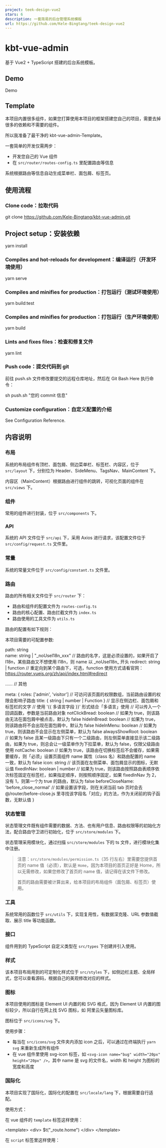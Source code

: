 ```yaml
---
project: teek-design-vue2
stars: 6
description: 一套简易的后台管理系统模板
url: https://github.com/Kele-Bingtang/teek-design-vue2
---
```


kbt-vue-admin
=============

基于 Vue2 + TypeScript 搭建的后台系统模板。

Demo
----

Demo

Template
--------

本项目内置很多组件，如果您打算使用本项目的框架搭建您自己的项目，需要去掉很多的依赖和不需要的组件。

所以我准备了最干净的 kbt-vue-admin-Template。

一套简单的开发仅需两步：

-   开发您自己的 Vue 组件
-   在 `src/router/routes-config.ts` 里配置路由等信息

系统根据路由等信息自动生成菜单栏、面包屑、标签页。

使用流程
----

### Clone code：拉取代码

git clone https://github.com/Kele-Bingtang/kbt-vue-admin.git

Project setup：安装依赖
------------------

yarn install

### Compiles and hot-reloads for development：编译运行（开发环境使用）

yarn serve

### Compiles and minifies for production：打包运行（测试环境使用）

yarn build:test

### Compiles and minifies for production：打包运行（生产环境使用）

yarn build

### Lints and fixes files：检查和修复文件

yarn lint

### Push code：提交代码到 git

前往 push.sh 文件修改要提交的远程仓库地址，然后在 Git Bash Here 执行命令：

sh push.sh "您的 commit 信息"

### Customize configuration：自定义配置的介绍

See Configuration Reference.

内容说明
----

### 布局

系统的布局组件有顶栏、面包屑、侧边菜单栏、标签栏、内容区，位于 `src/layout` 下，分别位为 Header、SideMenu、TagsNav、MainContent 下。

内容区（MainContent）根据路由进行组件的跳转，可视化页面的组件在 `src/views` 下。

### 组件

常用的组件进行封装，位于 `src/components` 下。

### API

系统的 API 文件位于 `src/api` 下，采用 Axios 进行请求，该配置文件位于 `src/config/request.ts` 文件里。

### 常量

系统的常量文件位于 `src/config/constant.ts` 文件里。

### 路由

路由的所有相关文件位于 `src/router` 下：

-   路由和组件的配置文件为 `routes-config.ts`
-   路由的核心配置、路由拦截文件为 `index.ts`
-   路由使用的工具文件为 `utils.ts`

路由的配置有如下规则：

本项目需要的可配置参数:

path: string                                
name: string | "\_noUseI18n\_xxx"             // 路由的名字，这是必须设置的，如果开启了 I18n，某些路由又不想使用 I18n，则 name 以 \_noUseI18n\_ 开头
redirect: string | function                 // 重定向到某个路由下，可选，function 使用方式请看官网：https://router.vuejs.org/zh/api/index.html#redirect

...... // 其他

meta: {
  roles: \['admin', 'visitor'\]               // 可访问该页面的权限数组，当前路由设置的权限会影响子路由
  title: { string | number | Function }
                  // 显示在侧边栏、面包屑和标签栏的文字
                  // 使用 '{{ 多语言字段 }}' 形式结合「多语言」使用
                  // 可以传入一个回调函数，参数是当前路由对象
  notClickBread: boolean                    // 如果为 true，则该路由无法在面包屑中被点击，默认为 false
  hideInBread: boolean                      // 如果为 true，则该路由将不会出现在面包屑中，默认为 false
  hideInMenu: boolean                       // 如果为 true，则该路由不会显示在左侧菜单，默认为 false
  alwaysShowRoot: boolean                   // 如果为 false 且某一级路由下只有一个二级路由，则左侧菜单直接显示该二级路由，如果为 true，则总会让一级菜单作为下拉菜单，默认为 false，仅限父级路由使用
  notCache: boolean                         // 如果为 true，该路由在切换标签后不会缓存，如果需要缓存，则「必须」设置页面组件 name 属性（class 名）和路由配置的 name 一致，默认为 false
  icon: string                              // 该页面在左侧菜单、面包屑显示的图标，无默认值
  fixedInNav: boolean | number              // 如果为 true，则该路由按照路由表顺序依次标签固定在标签栏，如果指定顺序，则按照顺序固定，如果 fixedInNav 为 2，没有 1，则第一个为 true 的路由，默认为 false
  beforeCloseName: 'before\_close\_normal'    // 如果设置该字段，则在关闭当前 tab 页时会去 @/router/before-close.js 里寻找该字段名「对应」的方法，作为关闭前的钩子函数，无默认值
}

### 状态管理

状态管理文件既有组件需要的数据、方法、也有用户信息、路由权限等的初始化方法，配合路由守卫进行初始化，位于 `src/store/modules` 下。

状态管理采用模块化，通过扫描 `src/store/modules` 下的 ts 文件，进行模块化集中注册。

> 注意：`src/store/modules/permission.ts`（35 行左右）里需要您提供首页的 name 值（必须），默认是 `Home`，因为本项目的首页正好是 Home，所以无需修改，如果您修改了首页的 name 值，请记得在该文件下修改。
> 
> 首页的路由需要被计算出来，给本项目的布局组件（面包屑、标签页）使用。

### 工具

系统常用的函数位于 `src/utils` 下，实现复用性，有数据深克隆、URL 参数值截取、展示 title 等功能函数。

### 接口

组件用到的 TypeScript 自定义类型在 `src/types` 下创建并引入使用。

### 样式

该本项目布局用到的可定制化样式位于 `src/styles` 下，如侧边栏主题、全局样式，您可以查看源码，根据自己的美观修改对应的样式。

### 图标

本项目使用的图标是 Element UI 内置的和 SVG 格式，因为 Element UI 内置的图标较少，所以自行在网上找 SVG 图标，如 阿里云矢量图标库。

图标位于 `src/icons/svg` 下。

使用步骤：

-   每当在 `src/icons/svg` 文件夹内添加 icon 之后，可以通过在终端执行 `yarn svg` 来重新生成所有组件
-   在 vue 组件里使用 svg-icon 标签，如 `<svg-icon name="bug" width="20px" height="20px" />`，其中 name 是 svg 的文件名，width 和 height 为图标的宽度和高度

### 国际化

本项目实现了国际化，国际化的配置在 `src/locale/lang` 下，根据需要自行适配。

使用方式：

在 vue 组件的 `template` 标签这样使用：

<template\>
  <div\>
    $t("\_route.home")
  </div\>
</template\>

在 `script` 标签里这样使用：

<script lang\="ts"\>
import { Component, Vue } from "vue-property-decorator";

@Component({})
export default class Test extends Vue {
  public test() {
    return this.$t("\_route.home");
  }
}

`$t` 代表国际化，里面的 `_route.home` 是 `src/locale/lang` 文件里的配置，如

中文语言：

export default {
  \_route: {
    home: "首页",
  }
}

英文语言：

export default {
  \_route: {
    home: "Home",
  }
}

这样您在切换语言的时候，首页 和 `Home` 就互相切换。

### 多环境

本项目内置了多环境，分为本地环境、测试环境、生产环境，本地环境无需设置，

-   本地环境的文件：.env.development
-   测试环境的文件：.env.test
-   正式环境的文件：.env.production

`yarn dev` 会被 Vue 识别为开启本地环境；`yarn build` 会被识别为开启生产环境；`yarn build:test` 会被识别为开启测试环境。

-   `yarn dev` 会在命令后面自动加上 `--mode development`，代表本地环境
-   `yarn build` 会在命令后面自动加上 `--mode production`，代表生产环境

Vue 仅识别上面两个命令，而 `yarn build:test` 是自己手动加上 `--mode test`。

`--mode xxx` 会自动去根目录寻找 .env.xxx 文件的变量进行加载。

配置流程
----

### 环境配置

本项目内置了多环境，分为本地环境、测试环境、开发环境，本地环境无需设置，

环境的配置常用于 axios、静态资源获取、路由前缀，这些配置随着不同的环境（本地环境、测试环境、生产环境）而有所变化，配置这些内容，前往 .env.development、.env.production、env.test 进行对应的配置即可。

-   .env.development 为本地环境的配置
-   .env.production为生产环境的配置
-   .env.test 为测试环境的配置

配置完后无需担心环境不契合问题，Vue 会自动识别项目处于哪种环境下，想知道 Vue 如何识别，可以看 **使用流程** 的介绍。

### 菜单、路由配置

一套简单的开发仅需两步：

-   开发您自己的 Vue 组件
-   在 `src/router/routes-config.ts` 里配置路由、角色等信息

系统根据路由、角色等信息自动生成菜单栏、面包屑、标签页。

用户的默认角色为 `visitor`，实际的角色应该从后端获取
